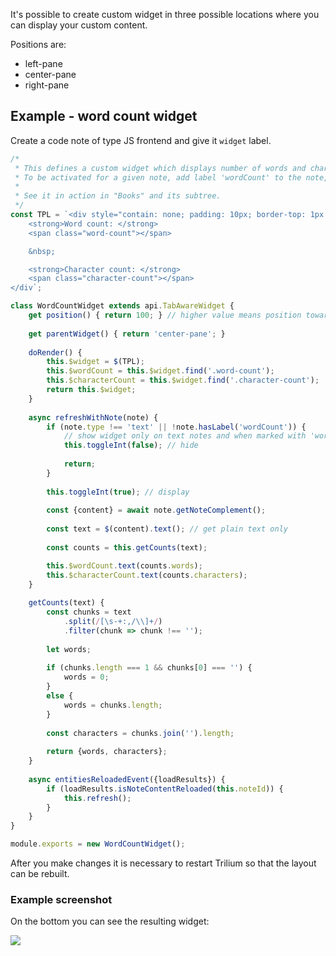 It's possible to create custom widget in three possible locations where you can display your custom content.

Positions are:

*   left-pane
*   center-pane
*   right-pane

## Example - word count widget

Create a code note of type JS frontend and give it `widget` label.

```javascript
/*
 * This defines a custom widget which displays number of words and characters in a current text note.
 * To be activated for a given note, add label 'wordCount' to the note, you can also make it inheritable and thus activate it for the whole subtree.
 * 
 * See it in action in "Books" and its subtree.
 */
const TPL = `<div style="contain: none; padding: 10px; border-top: 1px solid var(--main-border-color);">
    <strong>Word count: </strong>
    <span class="word-count"></span>

    &nbsp;

    <strong>Character count: </strong>
    <span class="character-count"></span>
</div`;

class WordCountWidget extends api.TabAwareWidget {
    get position() { return 100; } // higher value means position towards the bottom/right
    
    get parentWidget() { return 'center-pane'; }
    
    doRender() {
        this.$widget = $(TPL);
        this.$wordCount = this.$widget.find('.word-count');
        this.$characterCount = this.$widget.find('.character-count');
        return this.$widget;
    }
    
    async refreshWithNote(note) {
        if (note.type !== 'text' || !note.hasLabel('wordCount')) { 
            // show widget only on text notes and when marked with 'wordCount' label
            this.toggleInt(false); // hide
            
            return;
        }
        
        this.toggleInt(true); // display
        
        const {content} = await note.getNoteComplement();
        
        const text = $(content).text(); // get plain text only
        
        const counts = this.getCounts(text);

        this.$wordCount.text(counts.words);
        this.$characterCount.text(counts.characters);
    }
    
    getCounts(text) {
        const chunks = text
            .split(/[\s-+:,/\\]+/)
            .filter(chunk => chunk !== '');
        
        let words;
        
        if (chunks.length === 1 && chunks[0] === '') {
            words = 0;
        }
        else {
            words = chunks.length;
        }
        
        const characters = chunks.join('').length;
        
        return {words, characters};
    }
    
    async entitiesReloadedEvent({loadResults}) {
        if (loadResults.isNoteContentReloaded(this.noteId)) {
            this.refresh();
        }
    }
}

module.exports = new WordCountWidget();
```

After you make changes it is necessary to restart Trilium so that the layout can be rebuilt.

### Example screenshot

On the bottom you can see the resulting widget:

![](https://user-images.githubusercontent.com/617641/84592613-4a426e00-ae47-11ea-9d9f-fbe59ac976a1.png)
